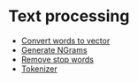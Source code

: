 # Text processing

* [Convert words to vector](Convert%20words%20to%20vector.md)
* [Generate NGrams](Generate%20NGrams.md)
* [Remove stop words](Remove%20stop%20words.md)
* [Tokenizer](Tokenizer.md)